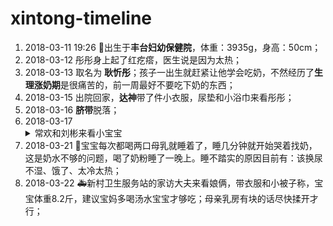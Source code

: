 # xintong-timeline

1. 2018-03-11 19:26 :tada:出生于**丰台妇幼保健院**，体重：3935g，身高：50cm；
2. 2018-03-12 彤彤身上起了红疙瘩，医生说是因为太热；
3. 2018-03-13 取名为 **耿忻彤**；孩子一出生就赶紧让他学会吃奶，不然经历了**生理涨奶期**是很痛苦的，前一周最好不要吃下奶的东西；
4. 2018-03-15 出院回家，**达神**带了件小衣服，尿垫和小浴巾来看彤彤；
5. 2018-03-16 **脐带**脱落；
6. 2018-03-17 <details close><summary>常欢和刘彬来看小宝宝</summary><p>[常欢] 带着水果和安慕希来看小宝宝，还给了个红包:rocket:</p><p>[刘彬] 下午也顶着雨夹雪来了，带来一盒柴鸡蛋和两袋红枣:fire:</p></details>
7. 2018-03-21 :rotating_light:宝宝每次都喝两口母乳就睡着了，睡几分钟就开始哭着找奶，这是奶水不够的问题，喝了奶粉睡了一晚上。睡不踏实的原因目前有：该换尿不湿、饿了、太冷太热；
8. 2018-03-22 :ambulance:新村卫生服务站的家访大夫来看娘俩，带衣服和小被子称，宝宝体重8.2斤，建议宝妈多喝汤水宝宝才够吃；母亲乳房有块的话尽快揉开才行；

             
